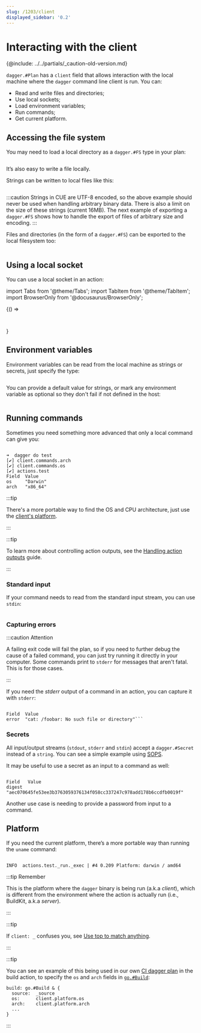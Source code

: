 ```yaml
---
slug: /1203/client
displayed_sidebar: '0.2'
---
```


# Interacting with the client

{@include: ../../partials/_caution-old-version.md}

`dagger.#Plan` has a `client` field that allows interaction with the local machine where the `dagger` command line client is run. You can:

- Read and write files and directories;
- Use local sockets;
- Load environment variables;
- Run commands;
- Get current platform.

## Accessing the file system

You may need to load a local directory as a `dagger.#FS` type in your plan:

```cue file=../tests/core-concepts/client/plans/fs.cue

```

It’s also easy to write a file locally.

Strings can be written to local files like this:

```cue file=../tests/core-concepts/client/plans/file.cue

```

:::caution
Strings in CUE are UTF-8 encoded, so the above example should never be used when handling arbitrary binary data. There is also a limit on the size of these strings (current 16MB). The next example of exporting a `dagger.#FS` shows how to handle the export of files of arbitrary size and encoding.
:::

Files and directories (in the form of a `dagger.#FS`) can be exported to the local filesystem too:

```cue file=../tests/core-concepts/client/plans/file_export.cue

```

## Using a local socket

You can use a local socket in an action:

import Tabs from '@theme/Tabs';
import TabItem from '@theme/TabItem';
import BrowserOnly from '@docusaurus/BrowserOnly';

<BrowserOnly>
  {() =>
<Tabs defaultValue={ window.navigator.userAgent.indexOf('Win') != -1 ? 'windows': 'unix'} groupId="client-env">

<TabItem value="unix" label="Linux/macOS">

```cue file=../tests/core-concepts/client/plans/unix.cue

```

</TabItem>

<TabItem value="windows" label="Windows">

```cue file=../tests/core-concepts/client/plans/windows.cue

```

</TabItem>
</Tabs>
  }
</BrowserOnly>

## Environment variables

Environment variables can be read from the local machine as strings or secrets, just specify the type:

```cue file=../tests/core-concepts/client/plans/env.cue

```

You can provide a default value for strings, or mark any environment variable as optional so they don't fail if not defined in the host:

```cue file=../tests/core-concepts/client/plans/env_optional.cue

```

## Running commands

Sometimes you need something more advanced that only a local command can give you:

```cue file=../tests/core-concepts/client/plans/cmd.cue

```

```shell title="Output"
➜  dagger do test
[✔] client.commands.arch
[✔] client.commands.os
[✔] actions.test
Field  Value
os     "Darwin"
arch   "x86_64"
```

:::tip

There's a more portable way to find the OS and CPU architecture, just use the [client's platform](#platform).

:::

:::tip

To learn more about controlling action outputs, see the [Handling action outputs](../guides/actions/1228-handling-outputs.md#controlling-the-output) guide.

:::

### Standard input

If your command needs to read from the standard input stream, you can use `stdin`:

```cue file=../tests/core-concepts/client/plans/cmd_stdin.cue
```

### Capturing errors

:::caution Attention

A failing exit code will fail the plan, so if you need to further debug the cause of a failed command, you can just try running it directly in your computer. Some commands print to `stderr` for messages that aren't fatal. This is for those cases.

:::

If you need the *stderr* output of a command in an action, you can capture it with `stderr`:

```cue file=../tests/core-concepts/client/plans/cmd_stderr.cue
```

```shell title="Output"
Field  Value
error  "cat: /foobar: No such file or directory"```
```

### Secrets

All input/output streams (`stdout`, `stderr` and `stdin`) accept a `dagger.#Secret` instead of a `string`. You can see a simple example using [SOPS](../core-concepts/1204-secrets.md#sops).

It may be useful to use a secret as an input to a command as well:

```cue file=../tests/core-concepts/client/plans/cmd_secret.cue
```

```shell title="Output"
Field   Value
digest  "aec070645fe53ee3b3763059376134f058cc337247c978add178b6ccdfb0019f"
```

Another use case is needing to provide a password from input to a command.

## Platform

If you need the current platform, there’s a more portable way than running the `uname` command:

```cue file=../tests/core-concepts/client/plans/platform.cue
```

```shell title="dagger --log-format plain do test"
INFO  actions.test._run._exec | #4 0.209 Platform: darwin / amd64
```

:::tip Remember

This is the platform where the `dagger` binary is being run (a.k.a *client*), which is different from the environment where the action is actually run (i.e., BuildKit, a.k.a *server*).

:::

:::tip

If `client: _` confuses you, see [Use top to match anything](../guidelines/1226-coding-style.md#use-top-to-match-anything).

:::

:::tip

You can see an example of this being used in our own [CI dagger plan](https://github.com/dagger/dagger/blob/main/ci.cue) in the build action, to specify the `os` and `arch` fields in [`go.#Build`](https://github.com/dagger/dagger/blob/main/pkg/universe.dagger.io/go/build.cue):

```cue
build: go.#Build & {
  source:  _source
  os:      client.platform.os
  arch:    client.platform.arch
  ...
}
```

:::
